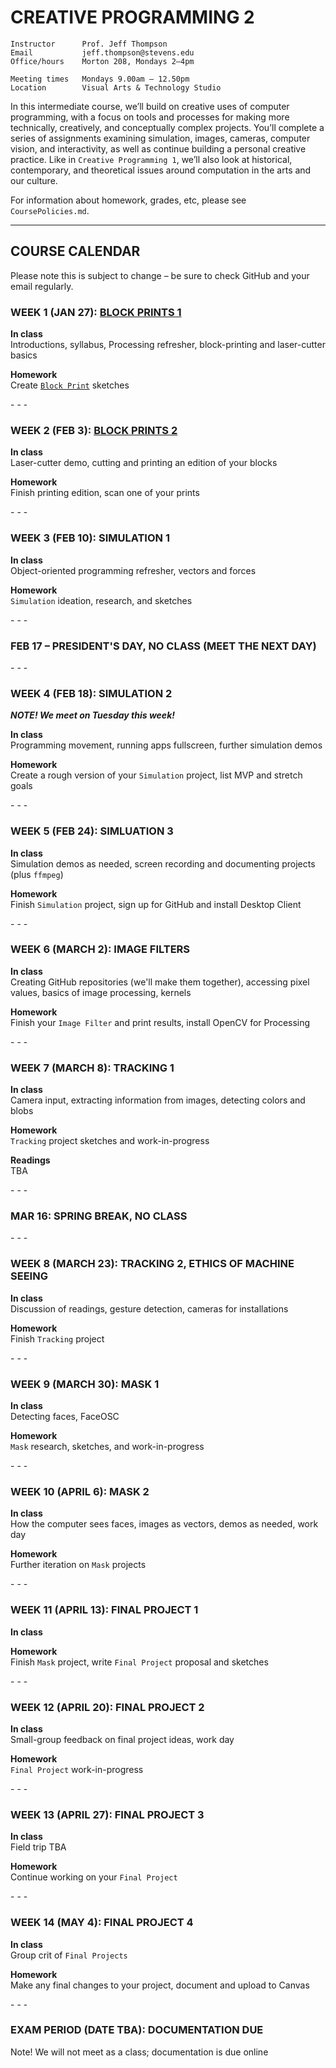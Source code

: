 # CREATIVE PROGRAMMING 2

    Instructor      Prof. Jeff Thompson
    Email           jeff.thompson@stevens.edu
    Office/hours    Morton 208, Mondays 2–4pm

    Meeting times   Mondays 9.00am – 12.50pm
    Location        Visual Arts & Technology Studio

In this intermediate course, we’ll build on creative uses of computer programming, with a focus on tools and processes for making more technically, creatively, and conceptually complex projects. You’ll complete a series of assignments examining simulation, images, cameras, computer vision, and interactivity, as well as continue building a personal creative practice. Like in `Creative Programming 1`, we’ll also look at historical, contemporary, and theoretical issues around computation in the arts and our culture.

For information about homework, grades, etc, please see `CoursePolicies.md`.

***

## COURSE CALENDAR
Please note this is subject to change – be sure to check GitHub and your email regularly.

### WEEK 1 (JAN 27): [BLOCK PRINTS 1](https://github.com/jeffThompson/CreativeProgramming2/blob/master/Assignments/Week01_BlockPrints.md)  
**In class**  
Introductions, syllabus, Processing refresher, block-printing and laser-cutter basics  

**Homework**  
Create [`Block Print`](https://github.com/jeffThompson/CreativeProgramming2/blob/master/Assignments/Week01_BlockPrints.md) sketches  

\- \- \-

### WEEK 2 (FEB 3): [BLOCK PRINTS 2](https://github.com/jeffThompson/CreativeProgramming2/blob/master/Assignments/Week01_BlockPrints.md)  
**In class**  
Laser-cutter demo, cutting and printing an edition of your blocks  

**Homework**  
Finish printing edition, scan one of your prints  

\- \- \-

### WEEK 3 (FEB 10): SIMULATION 1  
**In class**  
Object-oriented programming refresher, vectors and forces  

**Homework**  
`Simulation` ideation, research, and sketches  

\- \- \-

### FEB 17 – PRESIDENT'S DAY, NO CLASS (MEET THE NEXT DAY)

\- \- \-

### WEEK 4 (FEB 18): SIMULATION 2
***NOTE! We meet on Tuesday this week!***  

**In class**  
Programming movement, running apps fullscreen, further simulation demos  

**Homework**  
Create a rough version of your `Simulation` project, list MVP and stretch goals  

\- \- \-

### WEEK 5 (FEB 24): SIMLUATION 3  
**In class**  
Simulation demos as needed, screen recording and documenting projects (plus `ffmpeg`)  

**Homework**  
Finish `Simulation` project, sign up for GitHub and install Desktop Client  

\- \- \-

### WEEK 6 (MARCH 2): IMAGE FILTERS  
**In class**  
Creating GitHub repositories (we'll make them together), accessing pixel values, basics of image processing, kernels  

**Homework**  
Finish your `Image Filter` and print results, install OpenCV for Processing

\- \- \-

### WEEK 7 (MARCH 8): TRACKING 1  
**In class**  
Camera input, extracting information from images, detecting colors and blobs  

**Homework**  
`Tracking` project sketches and work-in-progress  

**Readings**  
TBA  

\- \- \-

### MAR 16: SPRING BREAK, NO CLASS  

\- \- \-

### WEEK 8 (MARCH 23): TRACKING 2, ETHICS OF MACHINE SEEING  
**In class**  
Discussion of readings, gesture detection, cameras for installations  

**Homework**  
Finish `Tracking` project  

\- \- \-

### WEEK 9 (MARCH 30): MASK 1  
**In class**  
Detecting faces, FaceOSC

**Homework**  
`Mask` research, sketches, and work-in-progress  

\- \- \-

### WEEK 10 (APRIL 6): MASK 2  
**In class**  
How the computer sees faces, images as vectors, demos as needed, work day  

**Homework**  
Further iteration on `Mask` projects  

\- \- \-

### WEEK 11 (APRIL 13): FINAL PROJECT 1  
**In class**  


**Homework**  
Finish `Mask` project, write `Final Project` proposal and sketches

\- \- \-

### WEEK 12 (APRIL 20): FINAL PROJECT 2  
**In class**  
Small-group feedback on final project ideas, work day  

**Homework**  
`Final Project` work-in-progress

\- \- \-

### WEEK 13 (APRIL 27): FINAL PROJECT 3  
**In class**  
Field trip TBA  

**Homework**  
Continue working on your `Final Project`

\- \- \-

### WEEK 14 (MAY 4): FINAL PROJECT 4  
**In class**  
Group crit of `Final Projects`

**Homework**  
Make any final changes to your project, document and upload to Canvas  

\- \- \-

### EXAM PERIOD (DATE TBA): DOCUMENTATION DUE  
Note! We will not meet as a class; documentation is due online



